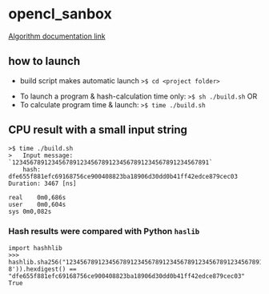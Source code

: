 # opencl_sanbox

[Algorithm documentation link](https://nvlpubs.nist.gov/nistpubs/FIPS/NIST.FIPS.180-4.pdf)

## how to launch
* build script makes automatic launch
    ```>$ cd <project folder>```
- To launch a program & hash-calculation time only:
    ```>$ sh ./build.sh```
OR
- To calculate program time & launch:
    ```>$ time ./build.sh```

## CPU result with a small input string
```
>$ time ./build.sh
>	Input message: `1234567891234567891234567891234567891234567891234567891`
	hash:	dfe655f881efc69168756ce900408823ba18906d30dd0b41ff42edce879cec03	Duration: 3467 [ns]

real	0m0,686s
user	0m0,604s
sys	0m0,082s
```
### Hash results were compared with Python `haslib`
```
import hashhlib
>>> hashlib.sha256("1234567891234567891234567891234567891234567891234567891".encode('utf-8')).hexdigest() == "dfe655f881efc69168756ce900408823ba18906d30dd0b41ff42edce879cec03"
True
```
